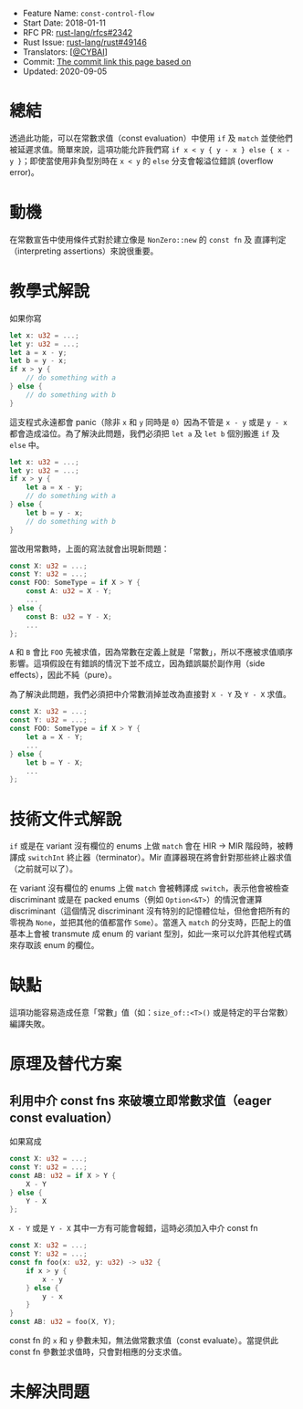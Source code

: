 - Feature Name: `const-control-flow`
- Start Date: 2018-01-11
- RFC PR: [rust-lang/rfcs#2342](https://github.com/rust-lang/rfcs/pull/2342)
- Rust Issue: [rust-lang/rust#49146](https://github.com/rust-lang/rust/issues/49146)
- Translators: [[@CYBAI](https://github.com/CYBAI)]
- Commit: [The commit link this page based on](https://github.com/rust-lang/rfcs/blob/dfe697106478a52bddc000477e8cd0621bcc1a20/text/2342-const-control-flow.md)
- Updated: 2020-09-05

# 總結
[總結]: #總結

透過此功能，可以在常數求值（const evaluation）中使用 `if` 及 `match` 並使他們被延遲求值。簡單來說，這項功能允許我們寫 `if x < y { y - x } else { x - y }`；即使當使用非負型別時在 `x < y` 的 `else` 分支會報溢位錯誤 (overflow error)。

# 動機
[動機]: #動機

在常數宣告中使用條件式對於建立像是 `NonZero::new` 的 `const fn` 及 直譯判定（interpreting assertions）來說很重要。

# 教學式解說
[教學式解說]: #教學式解說

如果你寫

```rust
let x: u32 = ...;
let y: u32 = ...;
let a = x - y;
let b = y - x;
if x > y {
    // do something with a
} else {
    // do something with b
}
```

這支程式永遠都會 panic（除非 `x` 和 `y` 同時是 `0`）因為不管是 `x - y` 或是 `y - x` 都會造成溢位。為了解決此問題，我們必須把 `let a` 及 `let b` 個別搬進 `if` 及 `else` 中。

```rust
let x: u32 = ...;
let y: u32 = ...;
if x > y {
    let a = x - y;
    // do something with a
} else {
    let b = y - x;
    // do something with b
}
```

當改用常數時，上面的寫法就會出現新問題：

```rust
const X: u32 = ...;
const Y: u32 = ...;
const FOO: SomeType = if X > Y {
    const A: u32 = X - Y;
    ...
} else {
    const B: u32 = Y - X;
    ...
};
```

`A` 和 `B` 會比 `FOO` 先被求值，因為常數在定義上就是「常數」，所以不應被求值順序影響。這項假設在有錯誤的情況下並不成立，因為錯誤屬於副作用（side effects），因此不純（pure）。

為了解決此問題，我們必須把中介常數消掉並改為直接對 `X - Y` 及 `Y - X` 求值。

```rust
const X: u32 = ...;
const Y: u32 = ...;
const FOO: SomeType = if X > Y {
    let a = X - Y;
    ...
} else {
    let b = Y - X;
    ...
};
```

# 技術文件式解說
[技術文件式解說]: #技術文件式解說

`if` 或是在 variant 沒有欄位的 enums 上做 `match` 會在 HIR -> MIR 階段時，被轉譯成 `switchInt` 終止器（terminator）。Mir 直譯器現在將會針對那些終止器求值（之前就可以了）。

在 variant 沒有欄位的 enums 上做 `match` 會被轉譯成 `switch`，表示他會被檢查 discriminant 或是在 packed enums（例如 `Option<&T>`）的情況會運算 discriminant（這個情況 discriminant 沒有特別的記憶體位址，但他會把所有的零視為 `None`，並把其他的值都當作 `Some`）。當進入 `match` 的分支時，匹配上的值基本上會被 transmute 成 enum 的 variant 型別，如此一來可以允許其他程式碼來存取該 enum 的欄位。

# 缺點
[缺點]: #缺點

這項功能容易造成任意「常數」值（如：`size_of::<T>()` 或是特定的平台常數）編譯失敗。

# 原理及替代方案
[原理及替代方案]: #原理及替代方案

## 利用中介 const fns 來破壞立即常數求值（eager const evaluation）

如果寫成

```rust
const X: u32 = ...;
const Y: u32 = ...;
const AB: u32 = if X > Y {
    X - Y
} else {
    Y - X
};
```

`X - Y` 或是 `Y - X` 其中一方有可能會報錯，這時必須加入中介 const fn

```rust
const X: u32 = ...;
const Y: u32 = ...;
const fn foo(x: u32, y: u32) -> u32 {
    if x > y {
        x - y
    } else {
        y - x
    }
}
const AB: u32 = foo(X, Y);
```

const fn 的 `x` 和 `y` 參數未知，無法做常數求值（const evaluate）。當提供此 const fn 參數並求值時，只會對相應的分支求值。

# 未解決問題
[unresolved]: #未解決問題
